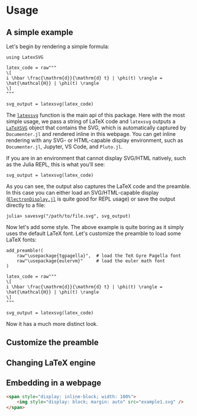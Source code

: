# Usage

## A simple example

Let's begin by rendering a simple formula:

```@example 1
using LatexSVG

latex_code = raw"""
\[
i \hbar \frac{\mathrm{d}}{\mathrm{d} t} | \phi(t) \rangle = \hat{\mathcal{H}} | \phi(t) \rangle
\]
"""

svg_output = latexsvg(latex_code)
```

The [`latexsvg`](@ref) function is the main api of this package. Here with the most simple usage, we pass a string of LaTeX code and `latexsvg` outputs a [`LaTeXSVG`](@ref) object that contains the SVG, which is automatically captured by `Documenter.jl` and rendered inline in this webpage. You can get inline rendering with any SVG- or HTML-capable display environment, such as `Documenter.jl`, Jupyter, VS Code, and `Pluto.jl`.

If you are in an environment that cannot display SVG/HTML natively, such as the Julia REPL, this is what you'll see:

```@repl 1
svg_output = latexsvg(latex_code)
```

As you can see, the output also captures the LaTeX code and the preamble. In this case you can either load an SVG/HTML-capable display ([`ElectronDisplay.jl`](https://github.com/queryverse/ElectronDisplay.jl) is quite good for REPL usage) or save the output directly to a file:

```julia=repl
julia> savesvg("/path/to/file.svg", svg_output)
```

Now let's add some style. The above example is quite boring as it simply uses the default LaTeX font. Let's customize the preamble to load some LaTeX fonts:

```@example 1
add_preamble!(
    raw"\usepackage{tgpagella}",  # load the TeX Gyre Pagella font
    raw"\usepackage{eulervm}"     # load the euler math font
)

latex_code = raw"""
\[
i \hbar \frac{\mathrm{d}}{\mathrm{d} t} | \phi(t) \rangle = \hat{\mathcal{H}} | \phi(t) \rangle
\]
"""

svg_output = latexsvg(latex_code)
```

Now it has a much more distinct look.

## Customize the preamble

## Changing LaTeX engine

## Embedding in a webpage

```html
<span style="display: inline-block; width: 100%">
    <img style="display: block; margin: auto" src="example1.svg" />
</span>
```
